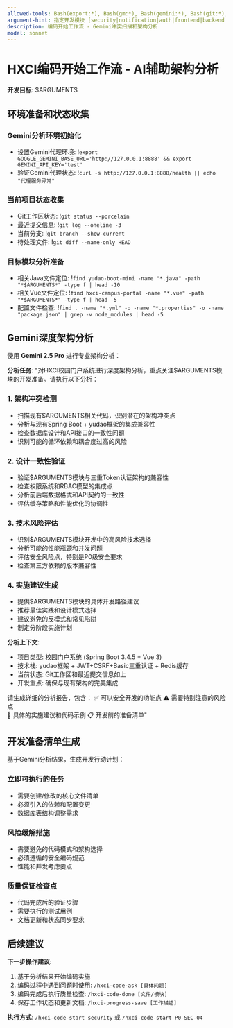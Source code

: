 ```yaml
---
allowed-tools: Bash(export:*), Bash(gm:*), Bash(gemini:*), Bash(git:*), Bash(find:*), Read, Grep
argument-hint: 指定开发模块 [security|notification|auth|frontend|backend|具体文件路径]
description: 编码开始工作流 - Gemini冲突扫描和架构分析
model: sonnet
---
```


# HXCI编码开始工作流 - AI辅助架构分析

**开发目标**: $ARGUMENTS

## 环境准备和状态收集

### Gemini分析环境初始化
- 设置Gemini代理环境: !`export GOOGLE_GEMINI_BASE_URL='http://127.0.0.1:8888' && export GEMINI_API_KEY='test'`
- 验证Gemini代理状态: !`curl -s http://127.0.0.1:8888/health || echo "代理服务异常"`

### 当前项目状态收集
- Git工作区状态: !`git status --porcelain`
- 最近提交信息: !`git log --oneline -3`
- 当前分支: !`git branch --show-current`
- 待处理文件: !`git diff --name-only HEAD`

### 目标模块分析准备
- 相关Java文件定位: !`find yudao-boot-mini -name "*.java" -path "*$ARGUMENTS*" -type f | head -10`
- 相关Vue文件定位: !`find hxci-campus-portal -name "*.vue" -path "*$ARGUMENTS*" -type f | head -5`
- 配置文件检查: !`find . -name "*.yml" -o -name "*.properties" -o -name "package.json" | grep -v node_modules | head -5`

## Gemini深度架构分析

使用 **Gemini 2.5 Pro** 进行专业架构分析：

**分析任务**: "对HXCI校园门户系统进行深度架构分析，重点关注$ARGUMENTS模块的开发准备。请执行以下分析：

### 1. 架构冲突检测
- 扫描现有$ARGUMENTS相关代码，识别潜在的架构冲突点
- 分析与现有Spring Boot + yudao框架的集成兼容性
- 检查数据库设计和API接口的一致性问题
- 识别可能的循环依赖和耦合度过高的风险

### 2. 设计一致性验证
- 验证$ARGUMENTS模块与三重Token认证架构的兼容性
- 检查权限系统和RBAC模型的集成点
- 分析前后端数据格式和API契约的一致性
- 评估缓存策略和性能优化的协调性

### 3. 技术风险评估
- 识别$ARGUMENTS模块开发中的高风险技术选择
- 分析可能的性能瓶颈和并发问题
- 评估安全风险点，特别是P0级安全要求
- 检查第三方依赖的版本兼容性

### 4. 实施建议生成
- 提供$ARGUMENTS模块的具体开发路径建议
- 推荐最佳实践和设计模式选择
- 建议避免的反模式和常见陷阱
- 制定分阶段实施计划

**分析上下文**:
- 项目类型: 校园门户系统 (Spring Boot 3.4.5 + Vue 3)
- 技术栈: yudao框架 + JWT+CSRF+Basic三重认证 + Redis缓存
- 当前状态: Git工作区和最近提交信息如上
- 开发重点: 确保与现有架构的完美集成

请生成详细的分析报告，包含：
✅ 可以安全开发的功能点
⚠️  需要特别注意的风险点  
🔧 具体的实施建议和代码示例
📋 开发前的准备清单"

## 开发准备清单生成

基于Gemini分析结果，生成开发行动计划：

### 立即可执行的任务
- 需要创建/修改的核心文件清单
- 必须引入的依赖和配置变更
- 数据库表结构调整需求

### 风险缓解措施  
- 需要避免的代码模式和架构选择
- 必须遵循的安全编码规范
- 性能和并发考虑要点

### 质量保证检查点
- 代码完成后的验证步骤
- 需要执行的测试用例
- 文档更新和状态同步要求

## 后续建议

**下一步操作建议**:
1. 基于分析结果开始编码实施
2. 编码过程中遇到问题时使用: `/hxci-code-ask [具体问题]`
3. 编码完成后执行质量检查: `/hxci-code-done [文件/模块]`
4. 保存工作状态和更新文档: `/hxci-progress-save [工作描述]`

**执行方式**: `/hxci-code-start security` 或 `/hxci-code-start P0-SEC-04`
